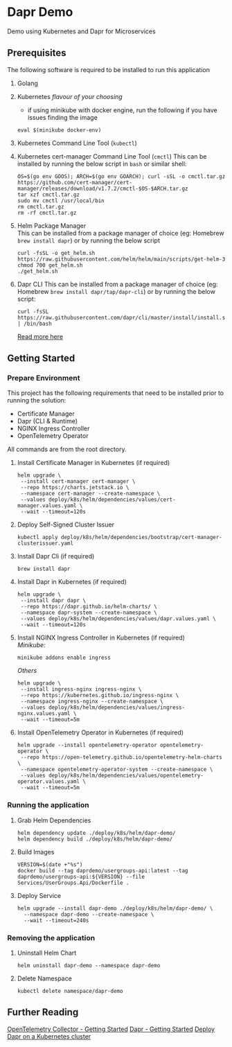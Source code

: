 # Dapr Demo

Demo using Kubernetes and Dapr for Microservices

## Prerequisites

The following software is required to be installed to run this application

1. Golang
2. Kubernetes _flavour of your choosing_
   - if using minikube with docker engine, run the following if you have issues finding the image
   ```shell
   eval $(minikube docker-env)
   ```
   
3. Kubernetes Command Line Tool (`kubectl`)
4. Kubernetes cert-manager Command Line Tool (`cmctl`)
   This can be installed by running the below script in `bash` or similar shell:
   ```shell
   OS=$(go env GOOS); ARCH=$(go env GOARCH); curl -sSL -o cmctl.tar.gz https://github.com/cert-manager/cert-manager/releases/download/v1.7.2/cmctl-$OS-$ARCH.tar.gz
   tar xzf cmctl.tar.gz
   sudo mv cmctl /usr/local/bin
   rm cmctl.tar.gz
   rm -rf cmctl.tar.gz
   ```
5. Helm Package Manager  
   This can be installed from a package manager of choice (eg: Homebrew `brew install dapr`)
   or by running the below script
   ```shell
   curl -fsSL -o get_helm.sh https://raw.githubusercontent.com/helm/helm/main/scripts/get-helm-3
   chmod 700 get_helm.sh
   ./get_helm.sh
   ```
6. Dapr CLI
   This can be installed from a package manager of choice (eg: Homebrew `brew install dapr/tap/dapr-cli`)
   or by running the below script:
   ```shell
   curl -fsSL https://raw.githubusercontent.com/dapr/cli/master/install/install.sh | /bin/bash
   ```
   [Read more here](https://docs.dapr.io/getting-started/install-dapr-cli/)


## Getting Started

### Prepare Environment

This project has the following requirements that need to be installed prior to running the solution:
- Certificate Manager
- Dapr (CLI & Runtime)
- NGINX Ingress Controller
- OpenTelemetry Operator

All commands are from the root directory.

1. Install Certificate Manager in Kubernetes (if required)
   ```shell
   helm upgrade \
    --install cert-manager cert-manager \
    --repo https://charts.jetstack.io \
    --namespace cert-manager --create-namespace \
    --values deploy/k8s/helm/dependencies/values/cert-manager.values.yaml \
    --wait --timeout=120s
   ```
2. Deploy Self-Signed Cluster Issuer
   ```shell
   kubectl apply deploy/k8s/helm/dependencies/bootstrap/cert-manager-clusterissuer.yaml
   ```
3. Install Dapr Cli (if required)
   ```shell
   brew install dapr
   ```
4. Install Dapr in Kubernetes (if required)
   ```shell
   helm upgrade \
    --install dapr dapr \
    --repo https://dapr.github.io/helm-charts/ \
    --namespace dapr-system --create-namespace \
    --values deploy/k8s/helm/dependencies/values/dapr.values.yaml \
    --wait --timeout=120s
   ```
5. Install NGINX Ingress Controller in Kubernetes (if required)  
   _Minikube:_
   ```shell
   minikube addons enable ingress
   ```
   _Others_
   ```shell
   helm upgrade \
    --install ingress-nginx ingress-nginx \
    --repo https://kubernetes.github.io/ingress-nginx \
    --namespace ingress-nginx --create-namespace \
    --values deploy/k8s/helm/dependencies/values/ingress-nginx.values.yaml \
    --wait --timeout=5m
   ```
6. Install OpenTelemetry Operator in Kubernetes (if required)
   ```shell
   helm upgrade --install opentelemetry-operator opentelemetry-operator \
    --repo https://open-telemetry.github.io/opentelemetry-helm-charts \
    --namespace opentelemetry-operator-system --create-namespace \
    --values deploy/k8s/helm/dependencies/values/opentelemetry-operator.values.yaml \
    --wait --timeout=5m
   ```

### Running the application

1. Grab Helm Dependencies
   ```shell
   helm dependency update ./deploy/k8s/helm/dapr-demo/
   helm dependency build ./deploy/k8s/helm/dapr-demo/
   ```
2. Build Images
   ```shell
   VERSION=$(date +"%s")
   docker build --tag daprdemo/usergroups-api:latest --tag daprdemo/usergroups-api:${VERSION} --file Services/UserGroups.Api/Dockerfile .
   ```
3. Deploy Service
   ```shell
   helm upgrade --install dapr-demo ./deploy/k8s/helm/dapr-demo/ \
     --namespace dapr-demo --create-namespace \
     --wait --timeout=240s
   ```

### Removing the application

1. Uninstall Helm Chart
   ```shell
   helm uninstall dapr-demo --namespace dapr-demo
   ```
2. Delete Namespace
   ```shell
   kubectl delete namespace/dapr-demo
   ```

## Further Reading
[OpenTelemetry Collector - Getting Started](https://opentelemetry.io/docs/collector/getting-started/)
[Dapr - Getting Started](https://docs.dapr.io/getting-started/)
[Deploy Dapr on a Kubernetes cluster](https://docs.dapr.io/operations/hosting/kubernetes/kubernetes-deploy/)





